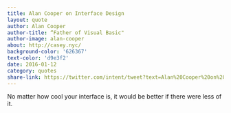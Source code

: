 ```yaml
---
title: Alan Cooper on Interface Design
layout: quote
author: Alan Cooper
author-title: “Father of Visual Basic"
author-image: alan-cooper
about: http://casey.nyc/
background-color: '626367'
text-color: 'd9e3f2'
date: 2016-01-12
category: quotes
share-link: https://twitter.com/intent/tweet?text=Alan%20Cooper%20on%20interface%20design%20pic.twitter.com%2FBYKAHSQPFX&source=webclient
---
```


No matter how cool your interface is, it would be better if there were less of it.